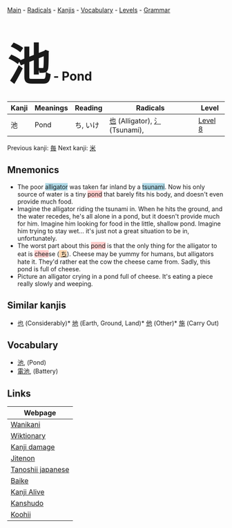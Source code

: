 <style> bigfont {font-size: 100px}</style>
[Main](../index.md) -
[Radicals](../radicals.md) -
[Kanjis](../kanjis.md) -
[Vocabulary](../vocabulary.md) -
[Levels](../levels.md) -
[Grammar](../grammar.md)
# <bigfont> 池</bigfont> - Pond 

| Kanji | Meanings | Reading | Radicals | Level |
| --- | --- | --- | --- | --- |
| 池 | Pond | ち, いけ | [也](../radicals/也.md) (Alligator), [氵](../radicals/氵.md) (Tsunami),  | [Level 8](../levels/wk_level8.md) |

Previous kanji: [毎](毎.md) Next kanji: [米](米.md) 

## Mnemonics
 * The poor <span style="background-color:#ADD8E6"> alligator</span> was taken far inland by a <span style="background-color:#ADD8E6"> tsunami</span>. Now his only source of water is a tiny <span style="background-color:#ffcccb"> pond</span> that barely fits his body, and doesn't even provide much food.
* Imagine the alligator riding the tsunami in. When he hits the ground, and the water recedes, he's all alone in a pond, but it doesn't provide much for him. Imagine him looking for food in the little, shallow pond. Imagine him trying to stay wet... it's just not a great situation to be in, unfortunately.
* The worst part about this <span style="background-color:#ffcccb"> pond</span> is that the only thing for the alligator to eat is <span style="background-color:#ffcccb"> chee</span>se (<span style="background-color:#fed8b1"> [ち](https://jisho.org/search/ち)</span>). Cheese may be yummy for humans, but alligators hate it. They'd rather eat the cow the cheese came from. Sadly, this pond is full of cheese.
* Picture an alligator crying in a pond full of cheese. It's eating a piece really slowly and weeping.


## Similar kanjis
 * [也](也.md) (Considerably)* [地](地.md) (Earth, Ground, Land)* [他](他.md) (Other)* [施](施.md) (Carry Out)


## Vocabulary
 * [池](../vocabulary/池.md), (Pond)
* [電池](../vocabulary/池.md), (Battery)



## Links 

| Webpage |
| --- |
| [Wanikani          ](https://www.wanikani.com/kanji/池) |
| [Wiktionary        ](https://en.wiktionary.org/wiki/池) |
| [Kanji damage      ](http://www.kanjidamage.com/kanji/search?utf8=✓&q=池) |
| [Jitenon           ](https://jitenon.com/kanji/池) |
| [Tanoshii japanese ](https://www.tanoshiijapanese.com/dictionary/kanji.cfm?k=池) |
| [Baike             ](https://baike.baidu.com/item/池) |
| [Kanji Alive       ](https://app.kanjialive.com/池) |
| [Kanshudo          ](https://www.kanshudo.com/searchmn?q=池) |
| [Koohii            ](https://kanji.koohii.com/study/kanji/池) |
